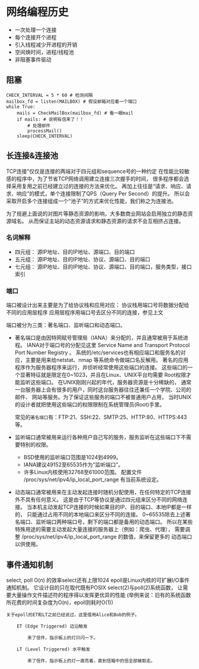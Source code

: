 
# 网络编程历史
* 一次处理一个连接
* 每个连接开个进程
* 引入线程减少开进程的开销
* 空间焕时间，进程/线程池
* 非阻塞事件驱动
## 阻塞
```
CHECK_INTERVAL = 5 * 60 # 检测间隔
mailbox_fd = listen(MAILBOX) # 假设邮箱对应着一个端口
while True:
    mails = CheckMailBox(mailbox_fd) # 看一眼mail
    if mails: # 说明有信来了！！
        # 处理邮件
        processMail()
    sleep(CHECK_INTERVAL)
```
## 长连接&连接池
TCP连接”仅仅是连接的两端对于四元组和sequence号的一种约定
在性能比较敏感的程序中，为了节省TCP网络调用建立连接三次握手的时间，
很多程序都会选择采用复用之前已经建立过的连接的方法来优化。
再加上往往是“请求、响应、请求、响应”的模式，单个连接限制了QPS（Query Per Second）的提升。 
所以会采取开启多个连接组成一个“池子”的方式来优化性能，我们称之为连接池。

为了规避上面说的对图片等静态资源的影响，大多数商业网站会启用独立的静态资源域名。
从而保证主站的动态资源请求和静态资源的请求不会互相挤占连接。
### 名词解释
* 四元组： 源IP地址、目的IP地址、源端口、目的端口
* 五元组： 源IP地址、目的IP地址、协议、源端口、目的端口
* 七元组： 源IP地址、目的IP地址、协议、源端口、目的端口，服务类型，接口索引

### 端口
端口被设计出来主要是为了给协议栈和应用对应：
    协议栈用端口号将数据分配给不同的应用层程序
    应用层程序用端口号去区分不同的连接，参见上文

端口被分为三类：著名端口、监听端口和动态端口。
* 著名端口是由因特网赋号管理局（IANA）来分配的，并且通常被用于系统进程。
    IANA对于端口号的分配见这里 Service Name and Transport Protocol Port Number Registry 。 系统的/etc/services也有相应端口和服务名的对应，主要是用来给netstat、nmap 等系统命令做端口名反解用。
    著名的应用程序作为服务器程序来运行，并侦听经常使用这些端口的连接。 这些端口的一个显著特征就是限定在0~1023，并且在Linux、UNIX平台均需要 Root权限才能监听这些端口。
    在UNIX刚刚兴起的年代，服务器资源是十分稀缺的， 通常一台服务器上会有很多的用户，同时这台服务器往往还兼任一个学院、公司的邮件、 网站等服务。为了保证这些服务的端口不被普通用户占用，
    当时UNIX的设计者就把使用这些端口的权限限制在系统管理员(Root)手里。

    常见的`著名端口`有：FTP:21、SSH:22、SMTP:25、HTTP:80、HTTPS:443等。
* 监听端口通常被用来运行各种用户自己写的服务，服务监听在这些端口下不需要特别的权限。
    * BSD使用的监听端口范围是1024到4999。
    * IANA建议49152至65535作为“监听端口”。
    * 许多Linux内核使用32768至61000范围。 配置文件 /proc/sys/net/ipv4/ip_local_port_range 有当前系统设定。

* 动态端口通常被用来在主动发起连接时随机分配使用，在任何特定的TCP连接外不具有任何意义。
这是由于TCP等协议是通过四元组来区分不同的网络连接。 当本机主动发起TCP连接的时候如果目的IP、目的端口、本地IP都是一样的，
只能通过占用不同的本地端口来区分不同的连接。
   0~65535除去上述著名端口、监听端口两种端口号，剩下的端口都是备用的动态端口。 所以在某些特殊用途的需要主动发起大量连接的服务器上（例如：爬虫、代理）， 需要调整 /proc/sys/net/ipv4/ip_local_port_range 的数值，来保留更多的 动态端口以供使用。


## 事件通知机制
select, poll O(n) 的效率select还有上限1024
epoll是Linux内核的可扩展I/O事件通知机制。
它设计目的只在取代既有POSIX select(2)与poll(2)系统函数，
让需要大量操作文件描述符的程序得以发挥更优异的性能
(举例来说：旧有的系统函数所花费的时间复杂度为O(n)，epoll则耗时O(1))
```
关于epoll的ET和LT之前已经说过，这里借用Alice和Bob的例子。

    ET (Edge Triggered) 边沿触发

        来了信件，指示板上的灯只闪一下。

    LT (Level Triggered) 水平触发

        来了信件，指示板上的灯一直亮着，直到信箱中的信全部被取走。
```
